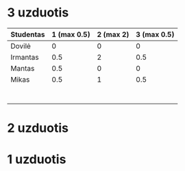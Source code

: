 # 3 uzduotis 

| Studentas | 1 (max 0.5) | 2 (max 2) | 3 (max 0.5) |
|-----------|-------------|-----------|-------------|
| Dovilė    | 0           | 0         | 0           |
| Irmantas  | 0.5         | 2         | 0.5         |
| Mantas    | 0.5         | 0         | 0           |
| Mikas     | 0.5         | 1         | 0.5         |
|           |             |           |             |
|           |             |           |             |
|           |             |           |             |
|           |             |           |             |
|           |             |           |             |
|           |             |           |             |
|           |             |           |             |

# 2 uzduotis 


# 1 uzduotis